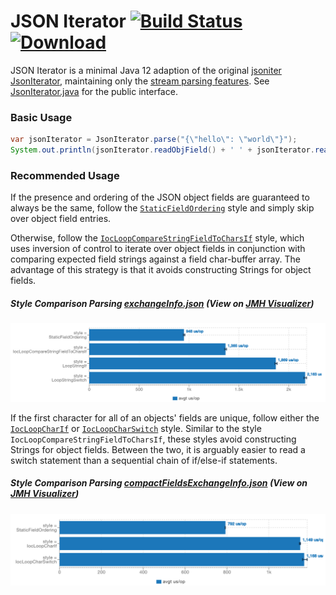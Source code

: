 # JSON Iterator [![Build Status](https://travis-ci.org/comodal/json-iterator.svg?branch=master)](https://travis-ci.org/comodal/json-iterator) [ ![Download](https://api.bintray.com/packages/comodal/libraries/json-iterator/images/download.svg) ](https://bintray.com/comodal/libraries/json-iterator/_latestVersion)

JSON Iterator is a minimal Java 12 adaption of the original [jsoniter JsonIterator](https://github.com/json-iterator/java), maintaining only the [stream parsing features](http://jsoniter.com/java-features.html#iterator-to-rescue).  See [JsonIterator.java](systems.comodal.json_iterator/src/main/java/systems/comodal/jsoniter/JsonIterator.java) for the public interface.

### Basic Usage
```java
var jsonIterator = JsonIterator.parse("{\"hello\": \"world\"}");
System.out.println(jsonIterator.readObjField() + ' ' + jsonIterator.readString());
```

### Recommended Usage

If the presence and ordering of the JSON object fields are guaranteed to always be the same, follow the [`StaticFieldOrdering`](systems.comodal.json_iterator/src/jmh/java/systems/comodal/jsoniter/jmh/styles/StaticFieldOrdering.java) style and simply skip over object field entries.

Otherwise, follow the [`IocLoopCompareStringFieldToCharsIf`](systems.comodal.json_iterator/src/jmh/java/systems/comodal/jsoniter/jmh/styles/IocLoopCompareStringFieldToCharsIf.java) style, which uses inversion of control to iterate over  object fields in conjunction with comparing expected field strings against a field char-buffer array.  The advantage of this strategy is that it avoids constructing Strings for object fields.

##### Style Comparison Parsing [exchangeInfo.json](systems.comodal.json_iterator/src/jmh/resources/exchangeInfo.json) (View on [JMH Visualizer](http://jmh.morethan.io/?source=https://raw.githubusercontent.com/comodal/json-iterator/master/benchmark-results/BenchStyles/results.json))
![Standard Style Comparision](benchmark-results/BenchStringFieldStyles/parse_exchange_info_style_comparison.png)

If the first character for all of an objects' fields are unique, follow either the [`IocLoopCharIf`](systems.comodal.json_iterator/src/jmh/java/systems/comodal/jsoniter/jmh/styles/IocLoopCharIf.java) or [`IocLoopCharSwitch`](systems.comodal.json_iterator/src/jmh/java/systems/comodal/jsoniter/jmh/styles/IocLoopCharSwitch.java) style.  Similar to the style `IocLoopCompareStringFieldToCharsIf`, these styles avoid constructing Strings for object fields.  Between the two, it is arguably easier to read a switch statement than a sequential chain of if/else-if statements.

##### Style Comparison Parsing [compactFieldsExchangeInfo.json](systems.comodal.json_iterator/src/jmh/resources/compactFieldsExchangeInfo.json) (View on [JMH Visualizer](http://jmh.morethan.io/?source=https://raw.githubusercontent.com/comodal/json-iterator/master/benchmark-results/BenchCompactFieldsStyles/results.json))
![Compact Style Comparision](benchmark-results/BenchCharFieldStyles/parse_exchange_info_style_comparison.png)
